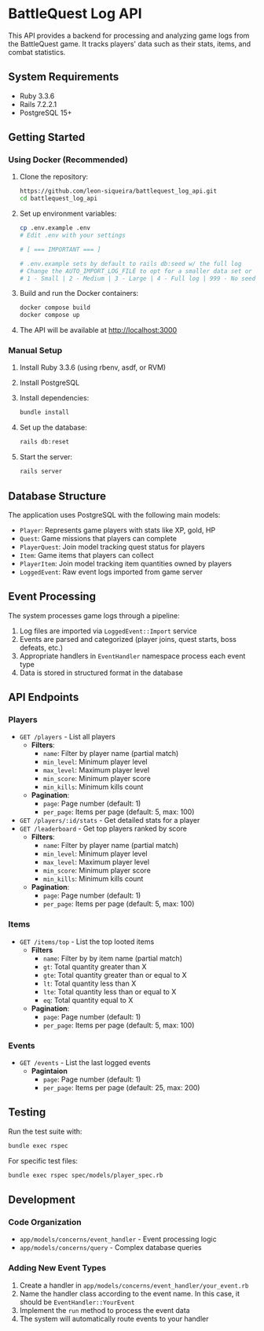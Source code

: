 # BattleQuest Log API

This API provides a backend for processing and analyzing game logs from the BattleQuest game. It tracks players' data such as their stats, items, and combat statistics.

## System Requirements

- Ruby 3.3.6
- Rails 7.2.2.1
- PostgreSQL 15+

## Getting Started

### Using Docker (Recommended)

1. Clone the repository:

   ```bash
   https://github.com/leon-siqueira/battlequest_log_api.git
   cd battlequest_log_api
   ```

2. Set up environment variables:

   ```bash
   cp .env.example .env
   # Edit .env with your settings

   # [ === IMPORTANT === ]

   # .env.example sets by default to rails db:seed w/ the full log
   # Change the AUTO_IMPORT_LOG_FILE to opt for a smaller data set or no seeding at all
   # 1 - Small | 2 - Medium | 3 - Large | 4 - Full log | 999 - No seeding
   ```

3. Build and run the Docker containers:

   ```bash
   docker compose build
   docker compose up
   ```

4. The API will be available at [http://localhost:3000](http://localhost:3000)

### Manual Setup

1. Install Ruby 3.3.6 (using rbenv, asdf, or RVM)
2. Install PostgreSQL
3. Install dependencies:

   ```bash
   bundle install
   ```

4. Set up the database:

   ```bash
   rails db:reset
   ```

5. Start the server:

   ```bash
   rails server
   ```

## Database Structure

The application uses PostgreSQL with the following main models:

- `Player`: Represents game players with stats like XP, gold, HP
- `Quest`: Game missions that players can complete
- `PlayerQuest`: Join model tracking quest status for players
- `Item`: Game items that players can collect
- `PlayerItem`: Join model tracking item quantities owned by players
- `LoggedEvent`: Raw event logs imported from game server

## Event Processing

The system processes game logs through a pipeline:

1. Log files are imported via `LoggedEvent::Import` service
2. Events are parsed and categorized (player joins, quest starts, boss defeats, etc.)
3. Appropriate handlers in `EventHandler` namespace process each event type
4. Data is stored in structured format in the database

## API Endpoints

### Players

- `GET /players` - List all players
  - **Filters**:
    - `name`: Filter by player name (partial match)
    - `min_level`: Minimum player level
    - `max_level`: Maximum player level
    - `min_score`: Minimum player score
    - `min_kills`: Minimum kills count
  - **Pagination**:
    - `page`: Page number (default: 1)
    - `per_page`: Items per page (default: 5, max: 100)
- `GET /players/:id/stats` - Get detailed stats for a player
- `GET /leaderboard` - Get top players ranked by score
  - **Filters**:
    - `name`: Filter by player name (partial match)
    - `min_level`: Minimum player level
    - `max_level`: Maximum player level
    - `min_score`: Minimum player score
    - `min_kills`: Minimum kills count
  - **Pagination**:
    - `page`: Page number (default: 1)
    - `per_page`: Items per page (default: 5, max: 100)

### Items

- `GET /items/top` - List the top looted items
  - **Filters**
    - `name`: Filter by by item name (partial match)
    - `gt`: Total quantity greater than X
    - `gte`: Total quantity greater than or equal to X
    - `lt`: Total quantity less than X
    - `lte`: Total quantity less than or equal to X
    - `eq`: Total quantity equal to X
  - **Pagination**:
    - `page`: Page number (default: 1)
    - `per_page`: Items per page (default: 5, max: 100)

### Events

- `GET /events` - List the last logged events
  - **Pagintaion**
    - `page`: Page number (default: 1)
    - `per_page`: Items per page (default: 25, max: 200)

## Testing

Run the test suite with:

```bash
bundle exec rspec
```

For specific test files:

```bash
bundle exec rspec spec/models/player_spec.rb
```

## Development

### Code Organization

- `app/models/concerns/event_handler` - Event processing logic
- `app/models/concerns/query` - Complex database queries

### Adding New Event Types

1. Create a handler in `app/models/concerns/event_handler/your_event.rb`
2. Name the handler class according to the event name. In this case, it should be `EventHandler::YourEvent`
3. Implement the `run` method to process the event data
4. The system will automatically route events to your handler
